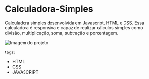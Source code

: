 # Calculadora-Simples

<p> Calculadora simples desenvolvida em Javascript, HTML e CSS. Essa calculadora é responsiva e capaz de realizar cálculos simples como divisão, multiplicação, soma, subtração e porcentagem.</p>


![Imagem do projeto](https://i.pinimg.com/originals/d7/fa/2e/d7fa2ebc7e85624e0915512751e56ae1.jpg)


tags:
- HTML
- CSS
- JAVASCRIPT
